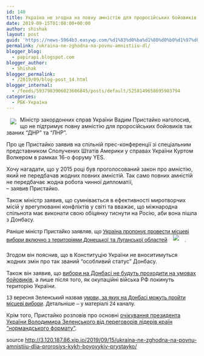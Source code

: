 ```yaml
---
id: 140
title: Україна не згодна на повну амністію для проросійських бойовиків, – Пристайко
date: 2019-09-15T01:08:00+00:00
author: shishak
layout: post
guid: 'https://news-5964b3.easywp.com/%d1%83%d0%ba%d1%80%d0%b0%d1%97%d0%bd%d0%b0-%d0%bd%d0%b5-%d0%b7%d0%b3%d0%be%d0%b4%d0%bd%d0%b0-%d0%bd%d0%b0-%d0%bf%d0%be%d0%b2%d0%bd%d1%83-%d0%b0%d0%bc%d0%bd%d1%96%d1%81%d1%82%d1%96%d1%8e-%d0%b4%d0%bb/'
permalink: /ukraina-ne-zghodna-na-povnu-amnistiiu-dl/
blogger_blog:
  - papirapi.blogspot.com
blogger_author:
  - Shishak
blogger_permalink:
  - /2019/09/blog-post_14.html
blogger_internal:
  - /feeds/5937983906023606845/posts/default/5258149658695903794
categories:
  - РБК-Україна
---
```

<img align="left" vspace="5" hspace="10" src="https://24tv.ua/resources/photos/news/640_DIR/201909/1205598.jpg" /> Міністр закордонних справ України Вадим Пристайко наголосив, що не підтримує повну амністію для проросійських бойовиків так званих “ДНР” та “ЛНР”.

Про це Пристайко заявив&nbsp;на спільній прес-конференції зі спеціальним представником Сполучених Штатів Америки у справах України Куртом Волкером в рамках&nbsp;16-о форуму YES.

Хочу нагадати, що у&nbsp;2015 році був проголосований закон про амністію, який не передбачав жодних повних амністій. Так само повних амністій не передбачає жодна робота чинної дипломатії,  
–&nbsp;заявив Пристайко.

Також міністр заявив, що сумнівається в ефективності миротворчих місій у врегулюванні конфліктів у світі та вважає, що міжнародна спільнота має виконати свою обіцянку тиснути на Росію, аби вона пішла з Донбасу.

<span style="font-family: ProximaNovaRegular, sans-serif">Раніше міністр Пристайко заявляв, що</span> <a data-name="Пропонуємо одночасно провести місцеві вибори по всій Україні, – глава МЗС Пристайко" data-photosrc="https://24tv.ua/resources/photos/news/260x153_DIR/201909/1205027.jpg?201909145645" href="https://24tv.ua/proponuyemo_odnochasno_provesti_mistsevi_vibori_po_vsiy_ukrayini__glava_mzs_pristayko_n1205027" style="font-family: ProximaNovaRegular, sans-serif">Україна пропонує провести місцеві вибори включно з територіями Донецької та Луганської областей<span style="background-image: initial;background-position: initial;width: 300px;height: 0px"><span style="padding: 15px"><img src="https://24tv.ua/resources/photos/news/260x153_DIR/201909/1205027.jpg?201909145645" style="border: 0px;vertical-align: middle;max-width: 100%;height: auto !important;padding: 0px;margin-bottom: 15px" /></span></span></a><span style="font-family: ProximaNovaRegular, sans-serif">.</span>

Згодом він пояснив, що в Конституцію&nbsp;України не вноситимуться жодних&nbsp;змін&nbsp;про так званий “особливий статус” Донбасу.

Також він заявив, що <a data-name="Пристайко пояснив свої слова про вибори на окупованому Донбасі" data-photosrc="https://24tv.ua/resources/photos/news/260x153_DIR/201909/1205308.jpg?201909050455" href="https://24tv.ua/pristayko_poyasniv_svoyi_slova_pro_vibori_na_okupovanomu_donbasi_n1205308">вибори на Донбасі не будуть проходити на умовах бойовиків</a>, а лише після того, як окупаційні війська РФ покинуть територію України.

<span style="font-family: ProximaNovaRegular, sans-serif">13 вересня Зеленський назвав у</span><a data-name="Зеленський назвав умови, за яких на Донбасі можуть пройти місцеві вибори" data-photosrc="https://24tv.ua/resources/photos/news/260x153_DIR/201909/1205204.jpg?201909190338" href="https://24tv.ua/zelenskiy_nazvav_umovi_za_yakih_na_donbasi_mozhut_proyti_mistsevi_vibori_n1205204?fbclid=IwAR2RqHXMTIl4MbbyLlzahZ_fh7N6Tkx0FRK1uEdQ-pWUrCwF8pezWPL6djM" style="font-family: ProximaNovaRegular, sans-serif">мови, за яких на Донбасі можуть пройти місцеві вибори</a><span style="font-family: ProximaNovaRegular, sans-serif">. Детальніше – у матеріалі 24 каналу.</span>

Крім того, Пристайко розповів про основні <a data-name="Викрутити руки Зеленському буде непросто, – Пристайко про перемовини в нормандському форматі" data-photosrc="https://24tv.ua/resources/photos/news/260x153_DIR/201909/1205556.jpg?201909205836" href="https://24tv.ua/vikrutiti_ruki_zelenskomu_bude_neprosto__pristayko_pro_peremovini_v_normandskomu_formati_n1205556">очікування&nbsp;президента України Володимира Зеленського від переговорів лідерів країн “нормандського формату”</a>.

source <http://3.120.187.86.xip.io/2019/09/15/ukraina-ne-zghodna-na-povnu-amnistiiu-dlia-prorosiys-kykh-boyovykiv-prystayko/>